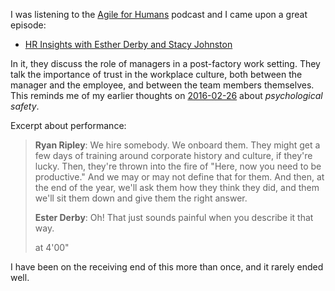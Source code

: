 I was listening to the
[Agile for Humans](http://ryanripley.com/agile-for-humans/) podcast and I came
upon a great episode:

- [HR Insights with Esther Derby and Stacy Johnston](http://ryanripley.com/hr-insights-with-esther-derby-and-stacy-johnston/)

In it, they discuss the role of managers in a post-factory work setting.  They
talk the importance of trust in the workplace culture, both between the manager
and the employee, and between the team members themselves.  This reminds me of
my earlier thoughts on [2016-02-26](#2016-02-26) about _psychological safety_.

Excerpt about performance:

> **Ryan Ripley**: We hire somebody.  We onboard them.  They might get a few
> days of training around corporate history and culture, if they're lucky.
> Then, they're thrown into the fire of "Here, now you need to be productive."
> And we may or may not define that for them.  And then, at the end of the year,
> we'll ask them how they think they did, and them we'll sit them down and give
> them the right answer.
> 
> **Ester Derby**: Oh!  That just sounds painful when you describe it that way.
> <footer>at 4'00"</footer>

I have been on the receiving end of this more than once, and it rarely ended
well.

